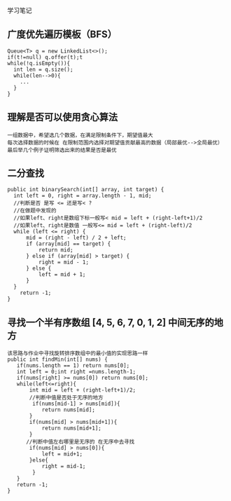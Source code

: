 学习笔记

广度优先遍历模板（BFS）
--------
    Queue<T> q = new LinkedList<>();
    if(t!=null) q.offer(t);t
    while(!q.isEmpty()){
      int len = q.size();
      while(len-->0){
        ...
      }
    }
    
理解是否可以使用贪心算法
------
    一组数据中，希望选几个数据，在满足限制条件下，期望值最大
    每次选择数据的时候在 在限制范围内选择对期望值贡献最高的数据（局部最优-->全局最优）
    最后举几个例子证明筛选出来的结果是否是最优
    
    
二分查找
----------
    public int binarySearch(int[] array, int target) {
      int left = 0, right = array.length - 1, mid;
      //判断是否 是写 <= 还是写< ? 
      //在做题中发现的 
      //如果left、right是数组下标一般写< mid = left + (right-left+1)/2
      //如果left、right是数值 一般写<= mid = left + (right-left)/2
      while (left <= right) {
          mid = (right - left) / 2 + left;
          if (array[mid] == target) {
              return mid;
          } else if (array[mid] > target) {
              right = mid - 1;
          } else {
              left = mid + 1;
          }
      }
        return -1;
    }
    
寻找一个半有序数组 [4, 5, 6, 7, 0, 1, 2] 中间无序的地方
---------------
    该思路与作业中寻找旋转排序数组中的最小值的实现思路一样
    public int findMin(int[] nums) {
       if(nums.length == 1) return nums[0];
       int left = 0;int right =nums.length-1;
       if(nums[right] >= nums[0]) return nums[0];
       while(left<=right){
           int mid = left + (right-left+1)/2;
           //判断中值是否处于无序的地方
            if(nums[mid-1] > nums[mid]){
               return nums[mid];
           }
           if(nums[mid] > nums[mid+1]){
               return nums[mid+1];
           }
          //判断中值左右哪里是无序的 在无序中去寻找
           if(nums[mid] > nums[0]){
               left = mid+1;
           }else{
               right = mid-1;
            }
       }
       return -1;
    }
